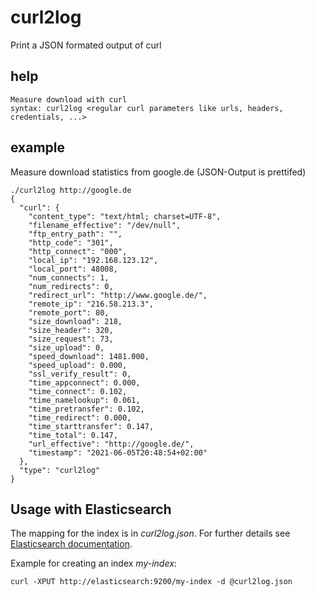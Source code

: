 # curl2log

Print a JSON formated output of curl

## help

```
Measure download with curl
syntax: curl2log <regular curl parameters like urls, headers, credentials, ...>
```

## example

Measure download statistics from google.de (JSON-Output is prettifed)

```
./curl2log http://google.de
{
  "curl": {
    "content_type": "text/html; charset=UTF-8",
    "filename_effective": "/dev/null",
    "ftp_entry_path": "",
    "http_code": "301",
    "http_connect": "000",
    "local_ip": "192.168.123.12",
    "local_port": 48008,
    "num_connects": 1,
    "num_redirects": 0,
    "redirect_url": "http://www.google.de/",
    "remote_ip": "216.58.213.3",
    "remote_port": 80,
    "size_download": 218,
    "size_header": 320,
    "size_request": 73,
    "size_upload": 0,
    "speed_download": 1481.000,
    "speed_upload": 0.000,
    "ssl_verify_result": 0,
    "time_appconnect": 0.000,
    "time_connect": 0.102,
    "time_namelookup": 0.061,
    "time_pretransfer": 0.102,
    "time_redirect": 0.000,
    "time_starttransfer": 0.147,
    "time_total": 0.147,
    "url_effective": "http://google.de/",
    "timestamp": "2021-06-05T20:48:54+02:00"
  }, 
  "type": "curl2log" 
}
```

## Usage with Elasticsearch

The mapping for the index is in _curl2log.json_. For further details see [Elasticsearch documentation](https://www.elastic.co/guide/en/elasticsearch/reference/current/explicit-mapping.html).

Example for creating an index *my-index*:
```
curl -XPUT http://elasticsearch:9200/my-index -d @curl2log.json
```
